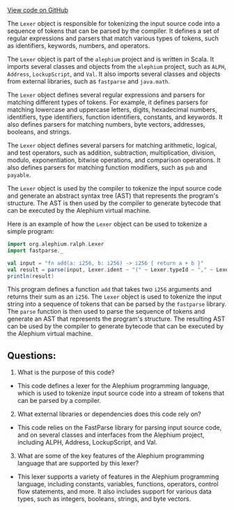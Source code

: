 [View code on GitHub](https://github.com/alephium/alephium/blob/master/ralph/src/main/scala/org/alephium/ralph/Lexer.scala)

The `Lexer` object is responsible for tokenizing the input source code into a sequence of tokens that can be parsed by the compiler. It defines a set of regular expressions and parsers that match various types of tokens, such as identifiers, keywords, numbers, and operators.

The `Lexer` object is part of the `alephium` project and is written in Scala. It imports several classes and objects from the `alephium` project, such as `ALPH`, `Address`, `LockupScript`, and `Val`. It also imports several classes and objects from external libraries, such as `fastparse` and `java.math`.

The `Lexer` object defines several regular expressions and parsers for matching different types of tokens. For example, it defines parsers for matching lowercase and uppercase letters, digits, hexadecimal numbers, identifiers, type identifiers, function identifiers, constants, and keywords. It also defines parsers for matching numbers, byte vectors, addresses, booleans, and strings.

The `Lexer` object defines several parsers for matching arithmetic, logical, and test operators, such as addition, subtraction, multiplication, division, modulo, exponentiation, bitwise operations, and comparison operations. It also defines parsers for matching function modifiers, such as `pub` and `payable`.

The `Lexer` object is used by the compiler to tokenize the input source code and generate an abstract syntax tree (AST) that represents the program's structure. The AST is then used by the compiler to generate bytecode that can be executed by the Alephium virtual machine.

Here is an example of how the `Lexer` object can be used to tokenize a simple program:

```scala
import org.alephium.ralph.Lexer
import fastparse._

val input = "fn add(a: i256, b: i256) -> i256 { return a + b }"
val result = parse(input, Lexer.ident ~ "(" ~ Lexer.typeId ~ "," ~ Lexer.typeId ~ ")" ~ "->" ~ Lexer.typeId ~ "{" ~ "return" ~ Lexer.ident ~ Lexer.opAdd ~ Lexer.ident ~ "}")
println(result)
```

This program defines a function `add` that takes two `i256` arguments and returns their sum as an `i256`. The `Lexer` object is used to tokenize the input string into a sequence of tokens that can be parsed by the `fastparse` library. The `parse` function is then used to parse the sequence of tokens and generate an AST that represents the program's structure. The resulting AST can be used by the compiler to generate bytecode that can be executed by the Alephium virtual machine.
## Questions: 
 1. What is the purpose of this code?
- This code defines a lexer for the Alephium programming language, which is used to tokenize input source code into a stream of tokens that can be parsed by a compiler.

2. What external libraries or dependencies does this code rely on?
- This code relies on the FastParse library for parsing input source code, and on several classes and interfaces from the Alephium project, including ALPH, Address, LockupScript, and Val.

3. What are some of the key features of the Alephium programming language that are supported by this lexer?
- This lexer supports a variety of features in the Alephium programming language, including constants, variables, functions, operators, control flow statements, and more. It also includes support for various data types, such as integers, booleans, strings, and byte vectors.